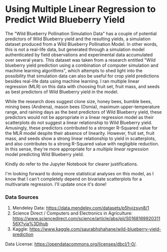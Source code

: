 # Using Multiple Linear Regression to Predict Wild Blueberry Yield

The "Wild Blueberry Pollination Simulation Data" has a couple of potential predictors of Wild Blueberry yield and the resulting yields, a simulation dataset produced from a Wild Blueberry Pollination Model. In other words, this is not a real-life data, but generated through a simulation model authenticated by field observations and experimental data accumulated over several years. This dataset was taken from a research entitled "Wild blueberry yield prediction using a combination of computer simulation and machine learning algorithms", which attempts to shed light into the possibility that simulation data can also be useful for crop yield predictions besides real-life data using machine learning. I ran multiple linear regression (MLR) on this data with choosing fruit set, fruit mass, and seeds as best predictors of Wild Blueberry yield in the model. 

While the research does suggest clone size, honey bees, bumble bees, mining bees (Andrena), mason bees (Osmia), maximum upper-temperature range, and raining days as the best predictors of Wild Blueberry yield, these predictors would not be appropriate in a linear regression model as their scatterplots do not suggest a linear relationship to Wild Blueberry yield. Amusingly, these predictors contributed to a stronger R-Squared value for the MLR model despite their absence of linearity. However, fruit set, fruit mass, and seeds show a strong linear relationship to yield in scatterplots, and also contributes to a strong R-Squared value with negligible reduction. In this sense, they're more appropriate for a *multiple linear regression* model predicting Wild Blueberry yield. 

Kindly do refer to the Jupyter Notebook for clearer justifications.

I'm looking forward to doing more statistical analyses on this model, as I know that I can't completely depend on bivariate scatterplots for a multivariate regression. I'll update once it's done!

### Data Sources 
1) Mendeley Data: https://data.mendeley.com/datasets/p5hvjzsvn8/1
2) Science Direct / Computers and Electronics in Agriculture: https://www.sciencedirect.com/science/article/abs/pii/S016816992031156X?via%3Dihub
3) Kaggle: https://www.kaggle.com/saurabhshahane/wild-blueberry-yield-prediction

Data License: https://opendatacommons.org/licenses/dbcl/1-0/.
